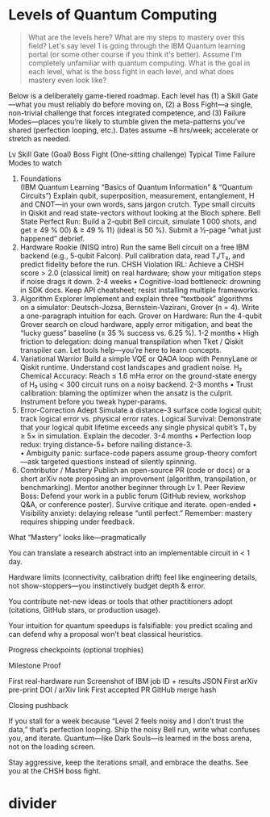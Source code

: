 # Levels of Quantum Computing 
> What are the levels here? What are my steps to mastery over this field? Let's say level 1 is going through the IBM Quantum learning portal (or some other course if you think it's better). Assume I'm completely unfamiliar with quantum computing. What is the goal in each level, what is the boss fight in each level, and what does mastery even look like?

Below is a deliberately game-tiered roadmap.  Each level has (1) a Skill Gate—what you must reliably do before moving on, (2) a Boss Fight—a single, non-trivial challenge that forces integrated competence, and (3) Failure Modes—places you’re likely to stumble given the meta-patterns you’ve shared (perfection looping, etc.).  Dates assume ~8 hrs/week; accelerate or stretch as needed.

Lv	Skill Gate (Goal)	Boss Fight (One-sitting challenge)	Typical Time	Failure Modes to watch

1. Foundations<br>(IBM Quantum Learning “Basics of Quantum Information” & “Quantum Circuits”) 	Explain qubit, superposition, measurement, entanglement, H and CNOT—in your own words, sans jargon crutch.  Type small circuits in Qiskit and read state-vectors without looking at the Bloch sphere.	Bell State Perfect Run: Build a 2-qubit Bell circuit, simulate 1 000 shots, and get ≥ 49 %	00⟩ & ≥ 49 %	11⟩ (ideal is 50 %).  Submit a ½-page “what just happened” debrief.
2. Hardware Rookie (NISQ intro)	Run the same Bell circuit on a free IBM backend (e.g., 5-qubit Falcon).  Pull calibration data, read T₁/T₂, and predict fidelity before the run.	CHSH Violation IRL: Achieve a CHSH score > 2.0 (classical limit) on real hardware; show your mitigation steps if noise drags it down.	2-4 weeks	• Cognitive-load bottleneck: drowning in SDK docs.  Keep API cheatsheet; resist installing multiple frameworks.
3. Algorithm Explorer	Implement and explain three “textbook” algorithms on a simulator: Deutsch-Jozsa, Bernstein-Vazirani, Grover (n = 4).  Write a one-paragraph intuition for each.	Grover on Hardware: Run the 4-qubit Grover search on cloud hardware, apply error mitigation, and beat the “lucky guess” baseline (≥ 35 % success vs. 6.25 %).	1-2 months	• High friction to delegation: doing manual transpilation when Tket / Qiskit transpiler can.  Let tools help—you’re here to learn concepts.
4. Variational Warrior	Build a simple VQE or QAOA loop with PennyLane or Qiskit runtime.  Understand cost landscapes and gradient noise.	H₂ Chemical Accuracy: Reach ≤ 1.6 mHa error on the ground-state energy of H₂ using < 300 circuit runs on a noisy backend.	2-3 months	• Trust calibration: blaming the optimizer when the ansatz is the culprit.  Instrument before you tweak hyper-params.
5. Error-Correction Adept	Simulate a distance-3 surface code logical qubit; track logical error vs. physical error rates.	Logical Survival: Demonstrate that your logical qubit lifetime exceeds any single physical qubit’s T₁ by ≥ 5× in simulation.  Explain the decoder.	3-4 months	• Perfection loop redux: trying distance-5+ before nailing distance-3.<br>• Ambiguity panic: surface-code papers assume group-theory comfort—ask targeted questions instead of silently spinning.
6. Contributor / Mastery	Publish an open-source PR (code or docs) or a short arXiv note proposing an improvement (algorithm, transpilation, or benchmarking).  Mentor another beginner through Lv 1.	Peer Review Boss: Defend your work in a public forum (GitHub review, workshop Q&A, or conference poster).  Survive critique and iterate.	open-ended	• Visibility anxiety: delaying release “until perfect.”  Remember: mastery requires shipping under feedback.


What “Mastery” looks like—pragmatically

You can translate a research abstract into an implementable circuit in < 1 day.

Hardware limits (connectivity, calibration drift) feel like engineering details, not show-stoppers—you instinctively budget depth & error.

You contribute net-new ideas or tools that other practitioners adopt (citations, GitHub stars, or production usage).

Your intuition for quantum speedups is falsifiable: you predict scaling and can defend why a proposal won’t beat classical heuristics.


Progress checkpoints (optional trophies)

Milestone	Proof

First real-hardware run	Screenshot of IBM job ID + results JSON
First arXiv pre-print	DOI / arXiv link
First accepted PR	GitHub merge hash


Closing pushback

If you stall for a week because “Level 2 feels noisy and I don’t trust the data,” that’s perfection looping.  Ship the noisy Bell run, write what confuses you, and iterate.  Quantum—like Dark Souls—is learned in the boss arena, not on the loading screen.

Stay aggressive, keep the iterations small, and embrace the deaths.  See you at the CHSH boss fight.




# divider
